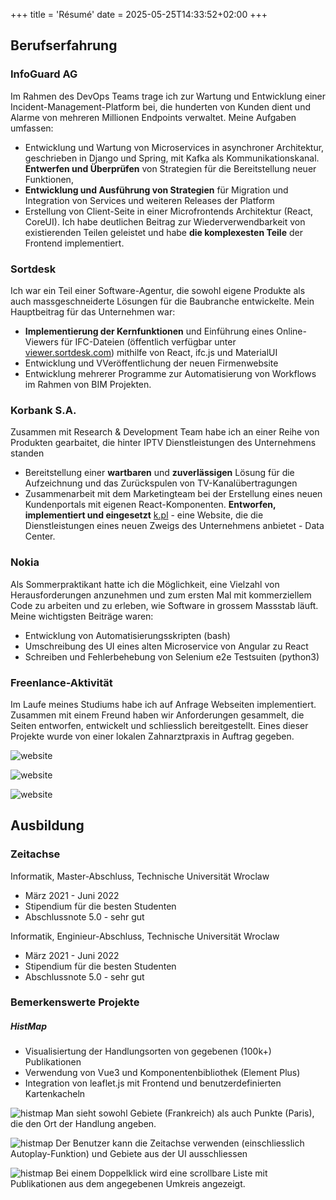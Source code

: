 +++
title = 'Résumé'
date = 2025-05-25T14:33:52+02:00
+++

## Berufserfahrung

### InfoGuard AG

Im Rahmen des DevOps Teams trage ich zur Wartung und Entwicklung einer Incident-Management-Platform bei, die hunderten von Kunden dient und Alarme von mehreren Millionen Endpoints verwaltet. Meine Aufgaben umfassen:

- Entwicklung und Wartung von Microservices in asynchroner Architektur, geschrieben in Django und Spring, mit Kafka als Kommunikationskanal. **Entwerfen und Überprüfen** von Strategien für die Bereitstellung neuer Funktionen,
- **Entwicklung und Ausführung von Strategien** für Migration und Integration von Services und weiteren Releases der Platform
- Erstellung von Client-Seite in einer Microfrontends Architektur (React, CoreUI). Ich habe deutlichen Beitrag zur Wiederverwendbarkeit von existierenden Teilen geleistet und habe **die komplexesten Teile** der Frontend implementiert.

### Sortdesk

Ich war ein Teil einer Software-Agentur, die sowohl eigene Produkte als auch massgeschneiderte Lösungen für die Baubranche entwickelte. Mein Hauptbeitrag für das Unternehmen war:

- **Implementierung der Kernfunktionen** und Einführung eines Online-Viewers für IFC-Dateien (öffentlich verfügbar unter [viewer.sortdesk.com](viewer.sortdesk.com)) mithilfe von React, ifc.js und MaterialUI 
- Entwicklung und VVeröffentlichung der neuen Firmenwebsite
- Entwicklung mehrerer Programme zur Automatisierung von Workflows im Rahmen von BIM Projekten.

### Korbank S.A.

Zusammen mit Research & Development Team habe ich an einer Reihe von Produkten gearbaitet, die hinter IPTV Dienstleistungen des Unternehmens standen

- Bereitstellung einer **wartbaren** und **zuverlässigen** Lösung für die Aufzeichnung und das Zurückspulen von TV-Kanalübertragungen 
- Zusammenarbeit mit dem Marketingteam bei der Erstellung eines neuen Kundenportals mit eigenen React-Komponenten.
**Entworfen, implementiert und eingesetzt** [k.pl](https://k.pl) - eine Website, die die Dienstleistungen eines neuen Zweigs des Unternehmens anbietet - Data Center.

### Nokia

Als Sommerpraktikant hatte ich die Möglichkeit, eine Vielzahl von Herausforderungen anzunehmen und zum ersten Mal mit kommerziellem Code zu arbeiten und zu erleben, wie Software in grossem Massstab läuft. Meine wichtigsten Beiträge waren:

- Entwicklung von Automatisierungsskripten (bash)
- Umschreibung des UI eines alten Microservice von Angular zu React
- Schreiben und Fehlerbehebung von Selenium e2e Testsuiten (python3)

### Freenlance-Aktivität
Im Laufe meines Studiums habe ich auf Anfrage Webseiten implementiert. Zusammen mit einem Freund haben wir Anforderungen gesammelt, die Seiten entworfen, entwickelt und schliesslich bereitgestellt. Eines dieser Projekte wurde von einer lokalen Zahnarztpraxis in Auftrag gegeben.

![website](/website_1.png)

![website](/website_2.png)

![website](/website_3.png)


## Ausbildung

### Zeitachse

Informatik, Master-Abschluss, Technische Universität Wroclaw

- März 2021 - Juni 2022
- Stipendium für die besten Studenten
- Abschlussnote 5.0 - sehr gut


Informatik, Enginieur-Abschluss, Technische Universität Wroclaw

- März 2021 - Juni 2022
- Stipendium für die besten Studenten
- Abschlussnote 5.0 - sehr gut

### Bemerkenswerte Projekte

##### HistMap

- Visualisiertung der Handlungsorten von gegebenen (100k+) Publikationen
- Verwendung von Vue3 und Komponentenbibliothek (Element Plus)
- Integration von leaflet.js mit Frontend und benutzerdefinierten Kartenkacheln

![histmap](/histmap_1.png)
Man sieht sowohl Gebiete (Frankreich) als auch Punkte (Paris), die den Ort der Handlung angeben.

![histmap](/histmap_2.png)
Der Benutzer kann die Zeitachse verwenden (einschliesslich Autoplay-Funktion) und Gebiete aus der UI ausschliessen

![histmap](/histmap_3.png)
Bei einem Doppelklick wird eine scrollbare Liste mit Publikationen aus dem angegebenen Umkreis angezeigt.

